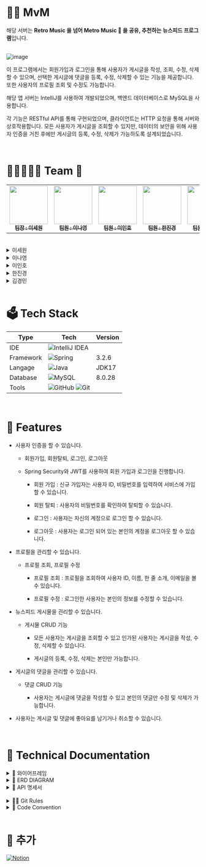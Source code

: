 # ✌🏻 MvM

해당 서버는 **Retro Music 을 넘어 Metro Music 🎵 을 공유, 추천하는 뉴스피드 프로그램**입니다.<br/>
<br>

![image](https://github.com/LeeNaYoung240/MvM-Project/assets/107848521/1de525d8-50d8-42d1-bd87-6b33cd3529d0)

이 프로그램에서는 회원가입과 로그인을 통해 사용자가 게시글을 작성, 조회, 수정, 삭제할 수 있으며, 선택한 게시글에 댓글을 등록, 수정, 삭제할 수 있는 기능을 제공합니다. 또한 사용자의 프로필 조회 및 수정도 가능합니다.

해당 앱 서버는 IntelliJ를 사용하여 개발되었으며, 백엔드 데이터베이스로 MySQL을 사용합니다.

각 기능은 RESTful API를 통해 구현되었으며, 클라이언트는 HTTP 요청을 통해 서버와 상호작용합니다. 모든 사용자가 게시글을 조회할 수 있지만, 데이터의 보안을 위해 사용자 인증을 거친 후에만 게시글의 등록, 수정, 삭제가 가능하도록 설계되었습니다.


<br>

# 👨‍👦‍👦👩‍👧 Team 💖

<table>
  <tbody>
    <tr>
      <td align="center"><a href="https://github.com/leesw1945"><img src="https://avatars.githubusercontent.com/u/67689184?v=4" width="100px;" alt=""/><br /><sub><b> 팀장 : 이세원 </b></sub></a><br /></td>
      <td align="center"><a href="https://github.com/LeeNaYoung240"><img src="https://avatars.githubusercontent.com/u/107848521?v=4" width="100px;" alt=""/><br /><sub><b> 팀원 : 이나영 </b></sub></a><br /></td>
      <td align="center"><a href="https://github.com/inho9979"><img src="https://avatars.githubusercontent.com/u/37062407?v=4" width="100px;" alt=""/><br /><sub><b> 팀원 : 이인호 </b></sub></a><br /></td>
      <td align="center"><a href="https://github.com/JKhan0408/"><img src="https://avatars.githubusercontent.com/u/166383040?v=4" width="100px;" alt=""/><br /><sub><b> 팀원 : 한진경 </b></sub></a><br /></td>
      <td align="center"><a href="https://github.com/gminnimk"><img src="https://avatars.githubusercontent.com/u/165118770?v=4" width="100px;" alt=""/><br /><sub><b> 팀원 : 김경민 </b></sub></a><br /></td>
    </tr>
  </tbody>
</table>
<br/>

<details>
<summary>이세원</summary>
<div markdown="1">

- 사용자 인증 기능: 회원가입, 회원탈퇴
- 발표

</div>
</details>


<details>
<summary>이나영</summary>
<div markdown="1">

- 뉴스피드 게시물 CRUD : 게시물 작성, 조회, 수정, 삭제
- 댓글 CRUD : 댓글 작성, 조회, 수정, 삭제
- 좋아요 CRUD : 좋아요 등록, 취소
</div>
</details>

<details>
<summary>이인호</summary>
<div markdown="1"> 
  
- 필터, 토큰 : 인증/인가
  
</div>
</details>

<details>
<summary>한진경</summary>
<div markdown="1">
  
- 프로필 관리 기능: 프로필 조회, 프로필 수정
  
</div>
</details>

<details>
<summary>김경민</summary>
<div markdown="1">
  
- 로그인, 로그아웃

</div>
</details>

<br>

# 🗳 Tech Stack

| Type       | Tech                                                                                                              | Version                                                                                                           |
| ---------- | ----------------------------------------------------------------------------------------------------------------- | ------------------------------------------------------------------------------------------------------------------- |
| IDE        |  ![IntelliJ IDEA](https://img.shields.io/badge/IntelliJIDEA-000000.svg?style=for-the-badge&logo=intellij-idea&logoColor=white)     |         |
| Framework        |  ![Spring](https://img.shields.io/badge/SpringBoot-%236DB33F.svg?style=for-the-badge&logo=spring&logoColor=white)          | 3.2.6       |
| Langage      | ![Java](https://img.shields.io/badge/java-%23ED8B00.svg?style=for-the-badge&logo=openjdk&logoColor=white)                  | JDK17              |
| Database   | ![MySQL](https://img.shields.io/badge/mysql-4479A1.svg?style=for-the-badge&logo=mysql&logoColor=white)       | 8.0.28      |
| Tools   | ![GitHub](https://img.shields.io/badge/github-%23121011.svg?style=for-the-badge&logo=github&logoColor=white)  ![Git](https://img.shields.io/badge/git-%23F05033.svg?style=for-the-badge&logo=git&logoColor=white)       |     |


<br>

# 🌠 Features

- 사용자 인증을 할 수 있습니다.
  - 회원가입, 회원탈퇴, 로그인, 로그아웃
  
  - Spring Security와 JWT를 사용하여 회원 가입과 로그인을 진행합니다.
  	- 회원 가입 : 신규 가입자는 사용자 ID, 비밀번호를 입력하여 서비스에 가입할 수 있습니다.
     
  	- 회원 탈퇴 : 사용자의 비밀번호를 확인하여 탈퇴할 수 있습니다.
 	 - 로그인 : 사용자는 자신의 계정으로 로그인 할 수 있습니다.
  	- 로그아웃 : 사용자는 로그인 되어 있는 본인의 계정을 로그아웃 할 수 있습니다.
 
- 프로필을 관리할 수 있습니다.
  - 프로필 조회, 프로필 수정
    
 	 - 프로필 조회 : 프로필을 조회하여 사용자 ID, 이름, 한 줄 소개, 이메일을 볼 수 있습니다.
     
 	 - 프로필 수정 : 로그인한 사용자는 본인의 정보를 수정할 수 있습니다.

- 뉴스피드 게시물을 괸리할 수 있습니다.
  - 게시물 CRUD 기능
  
 	 - 모든 사용자는 게시글을 조회할 수 있고 인가된 사용자는 게시글을 작성, 수정, 삭제할 수 있습니다.
     
 	 - 게시글의 등록, 수정, 삭제는 본인만 가능합니다.
 
- 게시글의 댓글을 관리할 수 있습니다.
  - 댓글 CRUD 기능
  
 	 - 사용자는 게시글에 댓글을 작성할 수 있고 본인의 댓글만 수정 및 삭제가 가능합니다.
 
- 사용자는 게시글 및 댓글에 좋아요를 남기거나 취소할 수 있습니다.

<br>

</div>
</details>

# 📑 Technical Documentation

<details>
<summary>🧩 와이어프레임</summary>
<div markdown="1">
  

![image](https://github.com/LeeNaYoung240/MvM-Project/assets/107848521/55c7c6aa-7d67-4bb3-a028-959541489ce2)
![image](https://github.com/LeeNaYoung240/MvM-Project/assets/107848521/03ba3272-d49e-4248-aa86-75d55575d007)



</div>
</details>

</div>
</details>

<details>
<summary>🧬 ERD DIAGRAM</summary>
<div markdown="1">
  

![Untitled (2)](https://github.com/LeeNaYoung240/MvM-Project/assets/107848521/e7c3c95a-2fad-4464-8de2-d07c3f07aaeb)


</div>
</details>


<details>
<summary> 🔨 API 명세서</summary>
<div markdown="1">
  

![image](https://github.com/LeeNaYoung240/MvM-Project/assets/107848521/8086a605-3608-4f10-885a-2af78dbe1d3d)
![image](https://github.com/LeeNaYoung240/MvM-Project/assets/107848521/90171df8-ba73-4e44-aa8c-c98baf85a710)
![image](https://github.com/LeeNaYoung240/MvM-Project/assets/107848521/ca17ac83-848c-4415-bff1-339fabb27a90)
![image](https://github.com/LeeNaYoung240/MvM-Project/assets/107848521/a4435795-ea49-4f4f-9658-4fe64761a090)

</div>
</details>



<br>



</div>
</details>

<details>
<summary>🙌🏻 Git Rules</summary>
<div markdown="1">
  

![image](https://github.com/LeeNaYoung240/MvM-Project/assets/107848521/fffe7591-28e3-4211-822a-e87b5e0fc372)

기능 단위 별 브랜치 — 병합 → develop branch —최종 병합→ master branch

- 제목 (Type : subject)

(’한줄 띄어 분리’)

- 본문 (Body)

(’한줄 띄어 분리’)

### Subject

- 제목은 50글자 이내로 작성
- 첫글자는 대문자로 작성
- 마침표 및 특수기호는 사용하지 않음
- 과거시제 사용하지 않음

### Body

- 선택사항으로 모든 커밋에 본문 내용을 작성할 필요는 없음


|  작업 타입     |   작업 내용       |                                                                                                         
| ---------- | -------- | 
|   ✨ update       | 해당 파일에 새로운 기능이 생김         |
|  🎉 add      |  없던 파일을 생성함, 초기 세팅        |
|  🐛 bugfix   |      버그 수정                           |
|♻️ refactor  | 코드 리팩토링          |
| 🩹 fix  |     코드 수정      |
|🔥 del  |    기능/파일을 삭제      |
|🔨script  |    	package.json 변경(npm 설치 등)      |



</div>
</details>

<details>
<summary>🥨 Code Convention</summary>
<div markdown="1">
  
|   종류    |   설명       | 표기법       |
| ---------- | ---------- | ---------- |
|  변수      | 영문/숫자만을 사용해야 하고 카멜 표기법을 따라야 함. |  camel case       |
|    상수    |   단어 간 구분을 위해 언더스코어(_)를 사용해야 함. 또한 대문자로만 표기해야 함.         |  scream snake case    |
|   패키지  |   패키지 이름은 소문자로만 구성되어야 함. 언더스코어(_)의 사용도 금지됨.                |   small letter            |
| 클래스 | 식별자 첫 단어는 대문자로 지정되고 서로 상이한 단어들을 구분 짓기 위해서 각단어의 시작을 대문자로 작성      |  upper camel case    |
| 메서드  | 이름은 동사로 시작해야함. 조회 메서드에는 where 절에 들어갈 파라미터명을 By 뒤에 써주면 가독성이 올라감.      |lower camel case     |
| boolean  |  앞에 is를 붙이고 파스칼 케이스를 적용함.     | 예시) isTrue    |
| interface  |       | upper camel case    |


</div>
</details>


<br>

# 🔦 추가

[![Notion](https://img.shields.io/badge/Notion-%23000000.svg?style=for-the-badge&logo=notion&logoColor=white)](https://teamsparta.notion.site/7-c0c2778e462a4bf297c1d11fb965c180)






